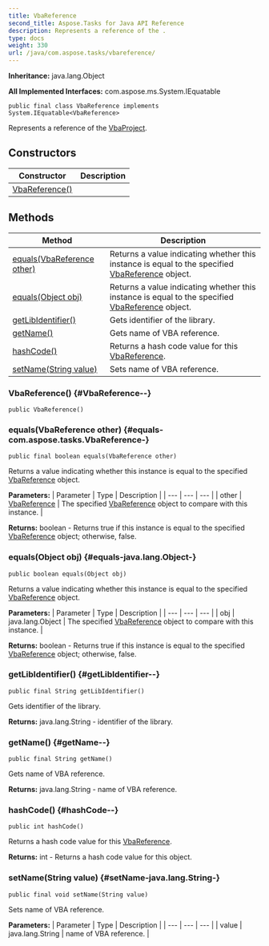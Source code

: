 ```yaml
---
title: VbaReference
second_title: Aspose.Tasks for Java API Reference
description: Represents a reference of the .
type: docs
weight: 330
url: /java/com.aspose.tasks/vbareference/
---
```


**Inheritance:**
java.lang.Object

**All Implemented Interfaces:**
com.aspose.ms.System.IEquatable
```
public final class VbaReference implements System.IEquatable<VbaReference>
```

Represents a reference of the [VbaProject](../../com.aspose.tasks/vbaproject).
## Constructors

| Constructor | Description |
| --- | --- |
| [VbaReference()](#VbaReference--) |  |
## Methods

| Method | Description |
| --- | --- |
| [equals(VbaReference other)](#equals-com.aspose.tasks.VbaReference-) | Returns a value indicating whether this instance is equal to the specified [VbaReference](../../com.aspose.tasks/vbareference) object. |
| [equals(Object obj)](#equals-java.lang.Object-) | Returns a value indicating whether this instance is equal to the specified [VbaReference](../../com.aspose.tasks/vbareference) object. |
| [getLibIdentifier()](#getLibIdentifier--) | Gets identifier of the library. |
| [getName()](#getName--) | Gets name of VBA reference. |
| [hashCode()](#hashCode--) | Returns a hash code value for this [VbaReference](../../com.aspose.tasks/vbareference). |
| [setName(String value)](#setName-java.lang.String-) | Sets name of VBA reference. |
### VbaReference() {#VbaReference--}
```
public VbaReference()
```


### equals(VbaReference other) {#equals-com.aspose.tasks.VbaReference-}
```
public final boolean equals(VbaReference other)
```


Returns a value indicating whether this instance is equal to the specified [VbaReference](../../com.aspose.tasks/vbareference) object.

**Parameters:**
| Parameter | Type | Description |
| --- | --- | --- |
| other | [VbaReference](../../com.aspose.tasks/vbareference) | The specified [VbaReference](../../com.aspose.tasks/vbareference) object to compare with this instance. |

**Returns:**
boolean - Returns true if this instance is equal to the specified [VbaReference](../../com.aspose.tasks/vbareference) object; otherwise, false.
### equals(Object obj) {#equals-java.lang.Object-}
```
public boolean equals(Object obj)
```


Returns a value indicating whether this instance is equal to the specified [VbaReference](../../com.aspose.tasks/vbareference) object.

**Parameters:**
| Parameter | Type | Description |
| --- | --- | --- |
| obj | java.lang.Object | The specified [VbaReference](../../com.aspose.tasks/vbareference) object to compare with this instance. |

**Returns:**
boolean - Returns true if this instance is equal to the specified [VbaReference](../../com.aspose.tasks/vbareference) object; otherwise, false.
### getLibIdentifier() {#getLibIdentifier--}
```
public final String getLibIdentifier()
```


Gets identifier of the library.

**Returns:**
java.lang.String - identifier of the library.
### getName() {#getName--}
```
public final String getName()
```


Gets name of VBA reference.

**Returns:**
java.lang.String - name of VBA reference.
### hashCode() {#hashCode--}
```
public int hashCode()
```


Returns a hash code value for this [VbaReference](../../com.aspose.tasks/vbareference).

**Returns:**
int - Returns a hash code value for this object.
### setName(String value) {#setName-java.lang.String-}
```
public final void setName(String value)
```


Sets name of VBA reference.

**Parameters:**
| Parameter | Type | Description |
| --- | --- | --- |
| value | java.lang.String | name of VBA reference. |


